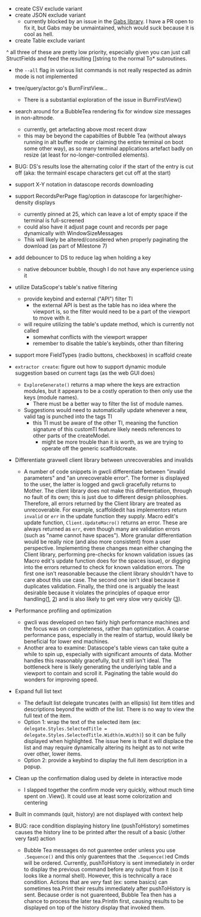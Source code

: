 - create CSV exclude variant
- create JSON exclude variant
    - currently blocked by an issue in the [Gabs library](https://github.com/Jeffail/gabs). I have a PR open to fix it, but Gabs may be unmaintained, which would suck because it is cool as hell.
- create Table exclude variant

^ all three of these are pretty low priority, especially given you can just call StructFields and feed the resulting []string to the normal To* subroutines.

- the `--all` flag in various list commands is not really respected as admin mode is not implemented

- tree/query/actor.go's BurnFirstView...
    - There is a substantial exploration of the issue in BurnFirstView()

- search around for a BubbleTea rendering fix for window size messages in non-altmode.
    - currently, get artefacting above most recent draw
    - this may be beyond the capabilties of Bubble Tea (without always running in alt buffer mode or claiming the entire terminal on boot some other way), as so many terminal applications artefact badly on resize (at least for no-longer-controlled elements).

- BUG: DS's results lose the alternating color if the start of the entry is cut off (aka: the termainl escape characters get cut off at the start)

- support X-Y notation in datascope records downloading

- support RecordsPerPage flag/option in datascope for larger/higher-density displays
    - currently pinned at 25, which can leave a lot of empty space if the terminal is full-screened
    - could also have it adjust page count and records per page dynamically with WindowSizeMessages
    - This will likely be altered/considered when properly paginating the download (as part of Milestone 7)

- add debouncer to DS to reduce lag when holding a key
    - native debouncer bubble, though I do not have any experience using it

- utilize DataScope's table's native filtering
    - provide keybind and external ("API") filter TI
        - the external API is best as the table has no idea where the viewport is, so the filter would need to be a part of the viewport to move with it.
    - will require utilizing the table's update method, which is currently not called
        - somewhat conflicts with the viewport wrapper
        - remember to disable the table's keybinds, other than filtering

- support more FieldTypes (radio buttons, checkboxes) in scaffold create

- `extractor create`: figure out how to support dynamic module suggestion based on current tags (as the web GUI does)
    - `ExploreGenerate()` returns a map where the keys are extraction modules, but it appears to be a costly operation to then only use the keys (module names).
        - There must be a better way to filter the list of module names.
    - Suggestions would need to automatically update whenever a new, valid tag is punched into the tags TI
        - this TI must be aware of the other TI, meaning the function signature of this customTI feature likely needs references to other parts of the createModel.
            - might be more trouble than it is worth, as we are trying to operate off the generic scaffoldcreate.

- Differentiate gravwell client library between unrecoverables and invalids
    - A number of code snippets in gwcli differentiate between "invalid parameters" and "an unrecoverable error". The former is displayed to the user, the latter is logged and gwcli gracefully returns to Mother. The client library does not make this differentiation, through no fault of its own; this is just due to different design philosophies. Therefore, all errors returned by the Client library are treated as unrecoverable. For example, scaffoldedit has implementors return `invalid` or `err` in the update function they supply. Macro edit's update function, `Client.UpdateMacro()` returns an error. These are always returned as `err`, even though many are validation errors (such as "name cannot have spaces"). More granular differentiation would be really nice (and also more consistent) from a user perspective. Implementing these changes mean either changing the Client library, performing pre-checks for known validation issues (as Macro edit's update function does for the spaces issue), or digging into the errors returned to check for known validation errors. The first one isn't reasonable because the client library shouldn't have to care about this use case. The second one isn't ideal because it duplicates validation. Finally, the third one is arguably the least desirable because it violates the principles of opaque error handling([1](https://dave.cheney.net/2016/04/27/dont-just-check-errors-handle-them-gracefully), [2](https://dave.cheney.net/2016/04/07/constant-errors)) and is also likely to get very slow very quickly ([3](https://www.dolthub.com/blog/2024-05-31-benchmarking-go-error-handling/)).

- Performance profiling and optimization
    - gwcli was developed on two fairly high performance machines and the focus was on completeness, rather than optimization. A coarse performance pass, especially in the realm of startup, would likely be beneficial for lower end machines.
    - Another area to examine: Datascope's table views can take quite a while to spin up, especially with significant amounts of data. Mother handles this reasonably gracefully, but it still isn't ideal. The bottleneck here is likely generating the underlying table and a viewport to contain and scroll it. Paginating the table would do wonders for improving speed.

- Expand full list text
    - The default list delegate truncates (with an ellipsis) list item titles and descriptions beyond the width of the list. There is no way to view the full text of the item.
    - Option 1: wrap the text of the selected item (ex: `delegate.Styles.SelectedTitle = delegate.Styles.SelectedTitle.Width(m.Width)`) so it can be fully displayed when highlighted. The issue here is that it will displace the list and may require dynamically altering its height as to not write over other, lower items.
    - Option 2: provide a keybind to display the full item description in a popup.

- Clean up the confirmation dialog used by delete in interactive mode
    - I slapped together the confirm mode very quickly, without much time spent on .View(). It could use at least some colorization and centering

- Built in commands (quit, history) are not displayed with context help

- BUG: race condition displaying history line (pushToHistory) sometimes causes the history line to be printed after the result of a basic (/other very fast) action
    - Bubble Tea messages do not guarentee order unless you use `.Sequence()` and this only guarentees that the `.Sequence()`ed Cmds will be ordered. Currently, pushToHistory is sent immediately in order to display the previous command before any output from it (so it looks like a normal shell). However, this is technically a race condition. Actions that are *very* fast (ex: some basics) can sometimes tea.Print their results immediately after pushToHistory is sent. Because order is not guarenteed, Bubble Tea then has a chance to process the later tea.Println first, causing results to be displayed on top of the history display that invoked them.